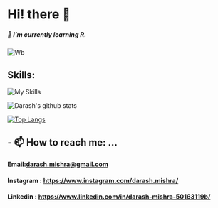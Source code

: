 # Hi! there 👋
##### 🌱 I’m currently learning  R.
![Wb](https://user-images.githubusercontent.com/107783346/174466173-34b523d6-52f5-4486-9875-a5fa3575bf95.gif)
## Skills:
![My Skills](https://skillicons.dev/icons?i=mysql,c,cpp,cs,r,py,css,html,tailwind,bootstrap,js,dotnet,git&theme=light)

![Darash's github stats](https://github-readme-stats.vercel.app/api?username=DM1ShRa)

[![Top Langs](https://github-readme-stats.vercel.app/api/top-langs/?username=DM1ShRa)](https://github.com/DM1ShRa/github-readme-stats)
## - 📫 How to reach me: ...
#### Email:darash.mishra@gmail.com
#### Instagram : https://www.instagram.com/darash.mishra/
#### Linkedin : https://www.linkedin.com/in/darash-mishra-50163119b/

